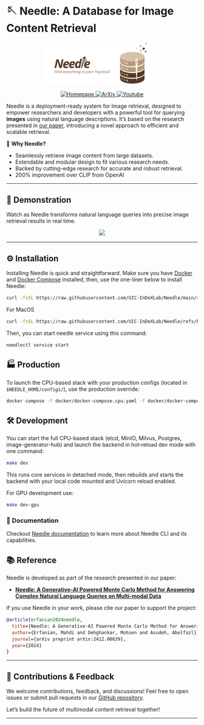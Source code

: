# 🪡 Needle: A Database for Image Content Retrieval

<p align="center">
  <img src="docs/src/media/needle-banner-transparent.png" width="300" style="border-radius: 20px;" alt="Needle Banner"/>
</p>

<p align="center">
  <a href="https://uic-indexlab.github.io/Needle/overview.html">
    <img src="https://img.shields.io/badge/doc-Homepage-blue" alt="Homepage">
  </a>
  <a href="https://arxiv.org/abs/2412.00639">
    <img src="https://img.shields.io/badge/arXiv-Link-orange" alt="ArXiv">
  </a>
  <a href="https://www.youtube.com/watch?v=n-SXX_ry9-0&t=122s">
    <img src="https://img.shields.io/badge/demo-Youtube-purple" alt="Youtube">
  </a>
</p>


Needle is a deployment-ready system for Image retrieval, designed to empower researchers and developers with a powerful tool for querying **images** using natural language descriptions. It’s based on the research presented in [our paper](https://arxiv.org/abs/2412.00639), introducing a novel approach to efficient and scalable retrieval.

🚀 **Why Needle?**
- Seamlessly retrieve image content from large datasets.
- Extendable and modular design to fit various research needs.
- Backed by cutting-edge research for accurate and robust retrieval.
- 200% improvement over CLIP from OpenAI 

---

## 🎥 Demonstration

Watch as Needle transforms natural language queries into precise image retrieval results in real time.

<p align="center">
    <img src="media/needle_demo.gif"/>
</p>

---

## ⚙️ Installation

Installing Needle is quick and straightforward. Make sure you have [Docker](https://www.docker.com/get-started/) and [Docker Compose](https://docs.docker.com/compose/) installed, then, use the one-liner below to install Needle:

```bash  
curl -fsSL https://raw.githubusercontent.com/UIC-InDeXLab/Needle/main/scripts/install.sh -o install.sh && bash install.sh && rm install.sh 
```
For MacOS
```bash
curl -fsSL https://raw.githubusercontent.com/UIC-InDeXLab/Needle/refs/heads/linh/install_macos.sh -o install_macos.sh && bash install_macos.sh && rm install_macos.sh
```
Then, you can start needle service using this command: 
```bash
needlectl service start
```

## 🏭 Production

To launch the CPU-based stack with your production configs (located in `$NEEDLE_HOME/configs/`),
use the production override:
```bash
docker compose -f docker/docker-compose.cpu.yaml -f docker/docker-compose.prod.yaml up -d
```

## 🛠️ Development
You can start the full CPU-based stack (etcd, MinIO, Milvus, Postgres, image-generator-hub)
and launch the backend in hot‑reload dev mode with one command:

```bash
make dev
```

This runs core services in detached mode, then rebuilds and starts the backend
with your local code mounted and Uvicorn reload enabled.

For GPU development use:

```bash
make dev-gpu
```

### 📄 Documentation 

Checkout [Needle documentation](https://www.cs.uic.edu/~indexlab/Needle/) to learn more about Needle CLI and its capabilities.


## 📚 Reference

Needle is developed as part of the research presented in our paper:
- [**Needle: A Generative-AI Powered Monte Carlo Method for Answering Complex Natural Language Queries on Multi-modal Data**](https://arxiv.org/abs/2412.00639)

If you use Needle in your work, please cite our paper to support the project:

```bibtex  
@article{erfanian2024needle,
  title={Needle: A Generative-AI Powered Monte Carlo Method for Answering Complex Natural Language Queries on Multi-modal Data},
  author={Erfanian, Mahdi and Dehghankar, Mohsen and Asudeh, Abolfazl},
  journal={arXiv preprint arXiv:2412.00639},
  year={2024}
}
```  

---  

## 🌟 Contributions & Feedback

We welcome contributions, feedback, and discussions! Feel free to open issues or submit pull requests in our [GitHub repository](https://github.com/UIC-InDeXLab/Needle).

Let’s build the future of multimodal content retrieval together!

---
